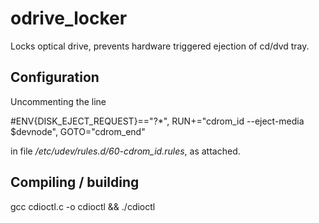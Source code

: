 # odrive_locker
Locks optical drive, prevents hardware triggered ejection of cd/dvd tray.

## Configuration
Uncommenting the line

#ENV{DISK_EJECT_REQUEST}=="?*", RUN+="cdrom_id --eject-media $devnode", GOTO="cdrom_end"

in file */etc/udev/rules.d/60-cdrom_id.rules*, as attached.

## Compiling / building
gcc cdioctl.c -o cdioctl && ./cdioctl

